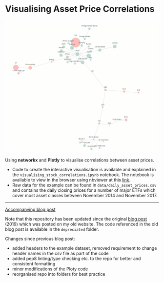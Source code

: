 # Visualising Asset Price Correlations

![gif](./assets/stock_correlations_gif.gif)

Using __networkx__ and __Plotly__ to visualise correlations between asset prices.

- Code to create the interactive visualisation is available and explained in the `visualising_stock_correlations.ipynb` notebook. The notebook is available to view in the browser using nbviewer at this [link](https://nbviewer.jupyter.org/github/julian-west/asset_price_correlations/blob/master/visualising_stock_correlations.ipynb).
- Raw data for the example can be found in `data/daily_asset_prices.csv` and contains the daily closing prices for a number of major ETFs which cover most asset classes between November 2014 and November 2017.

---

[Accompanying blog post](https://engineeringfordatascience.com/posts/visualising_asset_price_correlations/)

Note that this repository has been updated since the original [blog post](https://julian-west.github.io/blog/visualising-asset-price-correlations/) (2019) which was posted on my old website. The code referenced in the old blog post is available in the `depreciated` folder.

Changes since previous blog post:
- added headers to the example dataset, removed requirement to change header names in the csv file as part of the code
- added pep8 linting/type checking etc. to the repo for better and consistent formatting
- minor modifications of the Ploty code
- reorganised repo into folders for best practice
